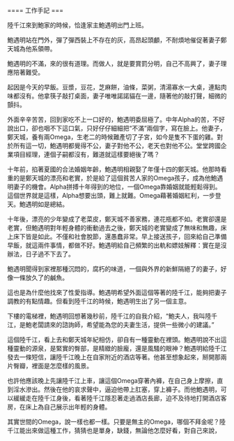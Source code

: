 ==== 工作手記 ===

陸千江來到鮑家的時候，恰逢家主鮑遇明出門上班。

鮑遇明站在門外，彈了彈西裝上不存在的灰，高昂起頭顱，不耐煩地催促著妻子鄭天城為他系領帶。

鮑遇明的不滿，來的很有道理。而做人，就是要賞罰分明，自己不高興了，妻子理應陪著難受。

起因是今天的早飯。豆漿，豆花，芝麻餅，油條，菜粥，清湯寡水一大桌，連點肉味都沒有。他拿筷子敲打桌面，妻子唯唯諾諾貓在一邊，隨著他的敲打聲，細微的顫抖。

外面辛辛苦苦，回到家吃不上一口好的，鮑遇明委屈極了。中年Alpha的苦，不好說出口，卻也咽不下這口氣，只好仔仔細細把“不滿”兩個字，寫在臉上。他妻子，鄭天城，養有兩Omega，生老二的時候難產切了子宮，如今是隻不下蛋的雞。對於所有這一切，鮑遇明都覺得不公，妻子對他不公，老天也對他不公。堂堂跨國企業項目經理，連個子嗣都沒有，難道就這樣要絕後了嗎？

十年前，掐著夏國的合法婚姻年齡，鮑遇明相親娶了年僅十四的鄭天城。他那時看重的是鄭天城的漂亮和老實，於是給了這個貧苦人家的Omega孩子，成為他鮑遇明妻子的機會。Alpha拼搏十年得到的地位，一個Omega靠婚姻就能輕鬆得到。這個世界就是這樣，Alpha想要出頭，難上就難。Omega藉著婚姻紅利，一步登天。鮑遇明如是總結。

十年後，漂亮的少年變成了老菜皮，鄭天城不善家務，連花瓶都不如。老實卻還是老實，但鮑遇明對年輕身體的衝動過去之後，鄭天城的老實變成了無味和無趣，床上床下皆是如此。不僅和社會脫節，還愚蠢非常。早上接送孩子，回來給自己準備早飯，就這兩件事情，都做不好。鮑遇明給自己頻繁的出軌和嫖妓解釋：實在是沒辦法，日子過不下去了。

鮑遇明聞得到家裡那種沉悶的，腐朽的味道，一個與外界的新鮮隔絕了的妻子，好像一條放久了的鹹魚。

這也是為什麼他找來了性愛指導。鮑遇明希望外面這個等著的陸千江，能夠把妻子調教的有點情趣。但看到陸千江的時候，鮑遇明生出了另一個主意。

下樓的電梯裡，鮑遇明回想著幾秒前，陸千江的自我介紹，“鮑夫人，我叫陸千江，是鮑老闆請來的諮詢師，希望能為您的夫妻生活，提供一些微小的建議。”

這個陸千江，看上去和鄭天城年紀相仿，卻自有一種靈動在裡頭。鮑遇明說不出這種靈動的源泉，是緊實的臀部，是精緻的臉龐，還是風騷的眼神？鮑遇明給陸千江發去一條短信，讓陸千江晚上在自家附近的酒店等著。他甚至想象起來，掰開那兩片臀瓣，裡面是怎麼樣的風景。

也許他應該晚上先讓陸千江上車，讓這個Omega穿著內褲，在自己身上摩擦，直到淫水滲出。然後在他的哀求聲中，逼迫他帶上肛塞，穿上褲子。而他鮑遇明，可以緩緩走在陸千江身後，看著陸千江隱忍著走過酒店長廊，迫不及待地打開酒店客房，在床上為自己展示出年輕的身體。

其實世間的Omega，說一樣也都一樣。只要是無主的Omega，哪個不拜金呢？陸千江能出來做這種工作，猜猜也是單身，缺錢，無論他怎麼好看，對自己來說，